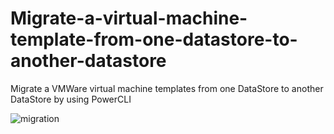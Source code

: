 # Migrate-a-virtual-machine-template-from-one-datastore-to-another-datastore
Migrate a VMWare virtual machine templates from one DataStore to another DataStore by using PowerCLI

![migration](~img/migration.svg)